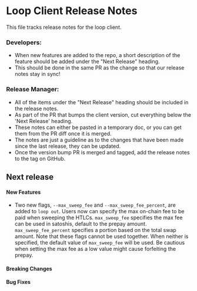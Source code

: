 # Loop Client Release Notes
This file tracks release notes for the loop client. 

### Developers: 
* When new features are added to the repo, a short description of the feature should be added under the "Next Release" heading.
* This should be done in the same PR as the change so that our release notes stay in sync!

### Release Manager: 
* All of the items under the "Next Release" heading should be included in the release notes.
* As part of the PR that bumps the client version, cut everything below the 'Next Release' heading. 
* These notes can either be pasted in a temporary doc, or you can get them from the PR diff once it is merged. 
* The notes are just a guideline as to the changes that have been made since the last release, they can be updated.
* Once the version bump PR is merged and tagged, add the release notes to the tag on GitHub.

## Next release

#### New Features
* Two new flags, `--max_sweep_fee` and `--max_sweep_fee_percent`, are added to
  `loop out`. Users now can specify the max on-chain fee to be paid when
  sweeping the HTLCs. `max_sweep_fee` specifies the max fee can be used in
  satoshis, default to the prepay amount. `max_sweep_fee_percent` specifies a
  portion based on the total swap amount. Note that these flags cannot be used
  together. When neither is specified, the default value of `max_sweep_fee` will
  be used. Be cautious when setting the max fee as a low value might cause
  forfeiting the prepay.

#### Breaking Changes

#### Bug Fixes
